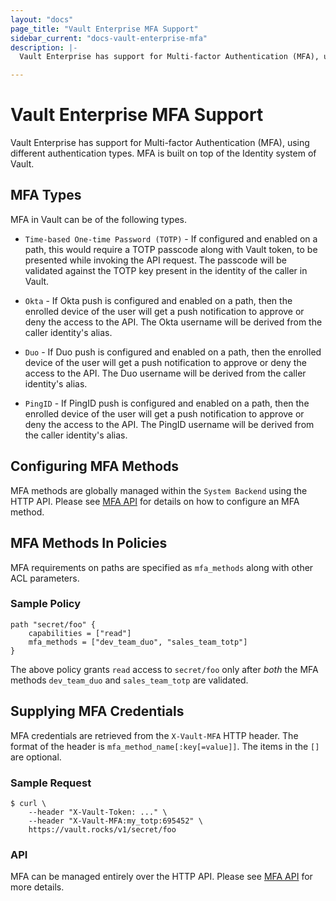 ```yaml
---
layout: "docs"
page_title: "Vault Enterprise MFA Support"
sidebar_current: "docs-vault-enterprise-mfa"
description: |-
  Vault Enterprise has support for Multi-factor Authentication (MFA), using different authentication types.

---
```


# Vault Enterprise MFA Support

Vault Enterprise has support for Multi-factor Authentication (MFA), using
different authentication types. MFA is built on top of the Identity system of
Vault.

## MFA Types

MFA in Vault can be of the following types.

- `Time-based One-time Password (TOTP)` - If configured and enabled on a path,
  this would require a TOTP passcode along with Vault token, to be presented
  while invoking the API request. The passcode will be validated against the
  TOTP key present in the identity of the caller in Vault.

- `Okta` - If Okta push is configured and enabled on a path, then the enrolled
  device of the user will get a push notification to approve or deny the access
  to the API. The Okta username will be derived from the caller identity's
  alias.

- `Duo` - If Duo push is configured and enabled on a path, then the enrolled
  device of the user will get a push notification to approve or deny the access
  to the API. The Duo username will be derived from the caller identity's
  alias.

- `PingID` - If PingID push is configured and enabled on a path, then the
  enrolled device of the user will get a push notification to approve or deny
  the access to the API. The PingID username will be derived from the caller
  identity's alias.

## Configuring MFA Methods

MFA methods are globally managed within the `System Backend` using the HTTP API.
Please see [MFA API](/api/system/mfa.html) for details on how to configure an MFA
method.

## MFA Methods In Policies

MFA requirements on paths are specified as `mfa_methods` along with other ACL
parameters.

### Sample Policy

```
path "secret/foo" {
    capabilities = ["read"]
    mfa_methods = ["dev_team_duo", "sales_team_totp"]
}
```

The above policy grants `read` access to `secret/foo` only after *both* the MFA
methods `dev_team_duo` and `sales_team_totp` are validated.

## Supplying MFA Credentials

MFA credentials are retrieved from the `X-Vault-MFA` HTTP header. The format of
the header is `mfa_method_name[:key[=value]]`. The items in the `[]` are
optional.

### Sample Request

```
$ curl \
    --header "X-Vault-Token: ..." \
    --header "X-Vault-MFA:my_totp:695452" \
    https://vault.rocks/v1/secret/foo
```

### API

MFA can be managed entirely over the HTTP API. Please see [MFA API](/api/system/mfa.html) for more details.
